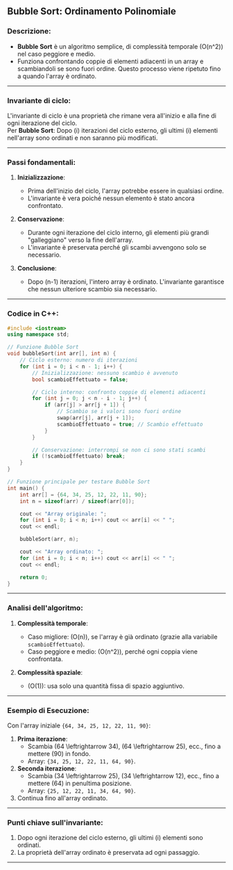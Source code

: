 ## **Bubble Sort**: Ordinamento Polinomiale
### Descrizione:
- **Bubble Sort** è un algoritmo semplice, di complessità temporale \(O(n^2)\) nel caso peggiore e medio. 
- Funziona confrontando coppie di elementi adiacenti in un array e scambiandoli se sono fuori ordine. Questo processo viene ripetuto fino a quando l'array è ordinato.

---

### **Invariante di ciclo**:
L'invariante di ciclo è una proprietà che rimane vera all'inizio e alla fine di ogni iterazione del ciclo.  
Per **Bubble Sort**:
   Dopo \(i\) iterazioni del ciclo esterno, gli ultimi \(i\) elementi nell'array sono ordinati e non saranno più modificati.

---

### **Passi fondamentali**:
1. **Inizializzazione**:
   - Prima dell'inizio del ciclo, l'array potrebbe essere in qualsiasi ordine.
   - L'invariante è vera poiché nessun elemento è stato ancora confrontato.

2. **Conservazione**:
   - Durante ogni iterazione del ciclo interno, gli elementi più grandi "galleggiano" verso la fine dell'array.
   - L'invariante è preservata perché gli scambi avvengono solo se necessario.

3. **Conclusione**:
   - Dopo \(n-1\) iterazioni, l'intero array è ordinato. L'invariante garantisce che nessun ulteriore scambio sia necessario.

---

### **Codice in C++**:
```cpp
#include <iostream>
using namespace std;

// Funzione Bubble Sort
void bubbleSort(int arr[], int n) {
    // Ciclo esterno: numero di iterazioni
    for (int i = 0; i < n - 1; i++) {
        // Inizializzazione: nessuno scambio è avvenuto
        bool scambioEffettuato = false;

        // Ciclo interno: confronto coppie di elementi adiacenti
        for (int j = 0; j < n - i - 1; j++) {
            if (arr[j] > arr[j + 1]) {
                // Scambio se i valori sono fuori ordine
                swap(arr[j], arr[j + 1]);
                scambioEffettuato = true; // Scambio effettuato
            }
        }

        // Conservazione: interrompi se non ci sono stati scambi
        if (!scambioEffettuato) break;
    }
}

// Funzione principale per testare Bubble Sort
int main() {
    int arr[] = {64, 34, 25, 12, 22, 11, 90};
    int n = sizeof(arr) / sizeof(arr[0]);

    cout << "Array originale: ";
    for (int i = 0; i < n; i++) cout << arr[i] << " ";
    cout << endl;

    bubbleSort(arr, n);

    cout << "Array ordinato: ";
    for (int i = 0; i < n; i++) cout << arr[i] << " ";
    cout << endl;

    return 0;
}
```

---

### **Analisi dell'algoritmo**:
1. **Complessità temporale**:
   - Caso migliore: \(O(n)\), se l'array è già ordinato (grazie alla variabile `scambioEffettuato`).
   - Caso peggiore e medio: \(O(n^2)\), perché ogni coppia viene confrontata.

2. **Complessità spaziale**:
   - \(O(1)\): usa solo una quantità fissa di spazio aggiuntivo.

---

### **Esempio di Esecuzione**:
Con l'array iniziale `{64, 34, 25, 12, 22, 11, 90}`:
1. **Prima iterazione**:
   - Scambia \(64 \leftrightarrow 34\), \(64 \leftrightarrow 25\), ecc., fino a mettere \(90\) in fondo.
   - Array: `{34, 25, 12, 22, 11, 64, 90}`.
2. **Seconda iterazione**:
   - Scambia \(34 \leftrightarrow 25\), \(34 \leftrightarrow 12\), ecc., fino a mettere \(64\) in penultima posizione.
   - Array: `{25, 12, 22, 11, 34, 64, 90}`.
3. Continua fino all'array ordinato.

---

### **Punti chiave sull'invariante**:
1. Dopo ogni iterazione del ciclo esterno, gli ultimi \(i\) elementi sono ordinati.
2. La proprietà dell'array ordinato è preservata ad ogni passaggio.

---